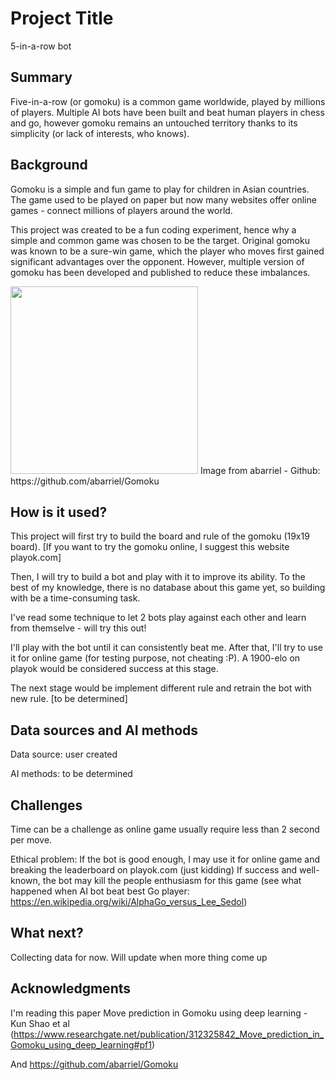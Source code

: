 # Project Title

5-in-a-row bot 

## Summary

Five-in-a-row (or gomoku) is a common game worldwide, played by millions of players. Multiple AI bots have been built and beat human players in chess and go, however gomoku remains an untouched territory thanks to its simplicity (or lack of interests, who knows).     

## Background

Gomoku is a simple and fun game to play for children in Asian countries. The game used to be played on paper but now many websites offer online games - connect millions of players around the world. 

This project was created to be a fun coding experiment, hence why a simple and common game was chosen to be the target. Original gomoku was known to be a sure-win game, which the player who moves first gained significant advantages over the opponent. However, multiple version of gomoku has been developed and published to reduce these imbalances.

<img src="https://user-images.githubusercontent.com/25068709/39445047-08bf324c-4cba-11e8-894a-a361176376fa.png" width="300">
Image from abarriel - Github: https://github.com/abarriel/Gomoku

## How is it used?

This project will first try to build the board and rule of the gomoku (19x19 board). [If you want to try the gomoku online, I suggest this website playok.com]

Then, I will try to build a bot and play with it to improve its ability. To the best of my knowledge, there is no database about this game yet, so building with be a time-consuming task.

I've read some technique to let 2 bots play against each other and learn from themselve - will try this out!

I'll play with the bot until it can consistently beat me. After that, I'll try to use it for online game (for testing purpose, not cheating :P). A 1900-elo on playok would be considered success at this stage. 

The next stage would be implement different rule and retrain the bot with new rule. [to be determined]

## Data sources and AI methods
Data source: user created

AI methods: to be determined

## Challenges

Time can be a challenge as online game usually require less than 2 second per move. 

Ethical problem: 
If the bot is good enough, I may use it for online game and breaking the leaderboard on playok.com (just kidding)
If success and well-known, the bot may kill the people enthusiasm for this game (see what happened when AI bot beat best Go player: https://en.wikipedia.org/wiki/AlphaGo_versus_Lee_Sedol)

## What next?

Collecting data for now. Will update when more thing come up


## Acknowledgments

I'm reading this paper Move prediction in Gomoku using deep learning - Kun Shao et al (https://www.researchgate.net/publication/312325842_Move_prediction_in_Gomoku_using_deep_learning#pf1)

And https://github.com/abarriel/Gomoku
